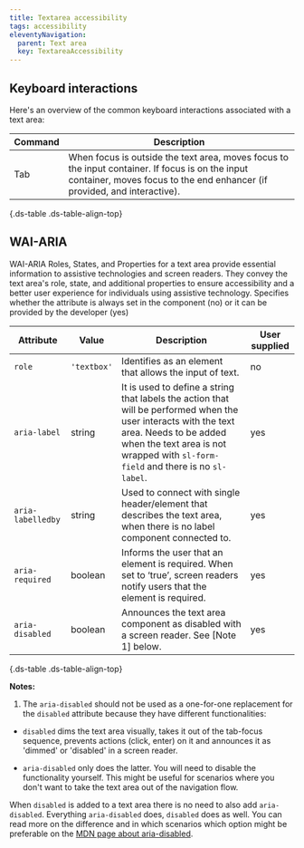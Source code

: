 ```yaml
---
title: Textarea accessibility
tags: accessibility
eleventyNavigation:
  parent: Text area
  key: TextareaAccessibility
---
```

<section>
  
## Keyboard interactions

Here's an overview of the common keyboard interactions associated with a text area:

<div class="ds-table-wrapper">

|Command|Description|
|-|-|
|Tab|When focus is outside the text area, moves focus to the input container. If focus is on the input container, moves focus to the end enhancer (if provided, and interactive).|

{.ds-table .ds-table-align-top}

</div>

</section>

<section>


## WAI-ARIA
WAI-ARIA Roles, States, and Properties for a text area provide essential information to assistive technologies and screen readers. They convey the text area's role, state, and additional properties to ensure accessibility and a better user experience for individuals using assistive technology.
<sl-tooltip id="tooltip1">Specifies whether the attribute is always set in the component (no) or it can be provided by the developer (yes)</sl-tooltip>

<div class="ds-table-wrapper">
  
|Attribute | Value | Description | User supplied <sl-icon name="info" aria-describedby="tooltip1" size="md"></sl-icon> |
|-|-|-|-|
|`role`|`'textbox'`|Identifies as an element that allows the input of text.|no|
|`aria-label`|string|It is used to define a string that labels the action that will be performed when the user interacts with the text area. Needs to be added when the text area is not wrapped with `sl-form-field` and there is no `sl-label`.|yes|
|`aria-labelledby`|string|Used to connect with single header/element that describes the text area, when there is no label component connected to.|yes|
|`aria-required`|boolean|Informs the user that an element is required. When set to ‘true’, screen readers notify users that the element is required.|yes|
|`aria-disabled`|boolean|Announces the text area component as disabled with a screen reader. See [Note 1] below.|yes|

{.ds-table .ds-table-align-top}

</div>

**Notes:**
1. The `aria-disabled` should not be used as a one-for-one replacement for the `disabled` attribute because they have different functionalities:

- `disabled` dims the text area visually, takes it out of the tab-focus sequence, prevents actions (click, enter) on it and announces it as 'dimmed' or 'disabled' in a screen reader.

- `aria-disabled` only does the latter. You will need to disable the functionality yourself. This might be useful for scenarios where you don't want to take the text area out of the navigation flow.

When `disabled` is added to a text area there is no need to also add `aria-disabled`. Everything `aria-disabled` does, `disabled` does as well. You can read more on the difference and in which scenarios which option might be preferable on the [MDN page about aria-disabled](https://developer.mozilla.org/en-US/docs/Web/Accessibility/ARIA/Attributes/aria-disabled).


</section>
